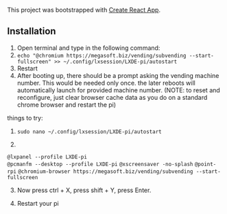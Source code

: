 This project was bootstrapped with [Create React App](https://github.com/facebook/create-react-app).


## Installation
1. Open terminal and type in the following command:
2. `echo "@chromium https://megasoft.biz/vending/subvending --start-fullscreen" >> ~/.config/lxsession/LXDE-pi/autostart`
3. Restart
4. After booting up, there should be a prompt asking the vending machine number. This would be needed only once. the later reboots will automatically launch for provided machine number. (NOTE: to reset and reconfigure, just clear browser cache data as you do on a standard chrome browser and restart the pi)


things to try:
1. `sudo nano ~/.config/lxsession/LXDE-pi/autostart`

2. 
`@lxpanel --profile LXDE-pi`<br/>
`@pcmanfm --desktop --profile LXDE-pi`
`@xscreensaver -no-splash`
`@point-rpi`
`@chromium-browser https://megasoft.biz/vending/subvending --start-fullscreen`

3. Now press ctrl + X, press shift + Y, press Enter.

4. Restart your pi
